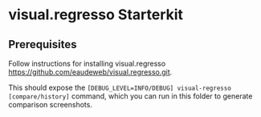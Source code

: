 # visual.regresso Starterkit

## Prerequisites

Follow instructions for installing visual.regresso https://github.com/eaudeweb/visual.regresso.git.

This should expose the `[DEBUG_LEVEL=INFO/DEBUG] visual-regresso [compare/history]` command, which you can run in this folder to generate comparison screenshots.

